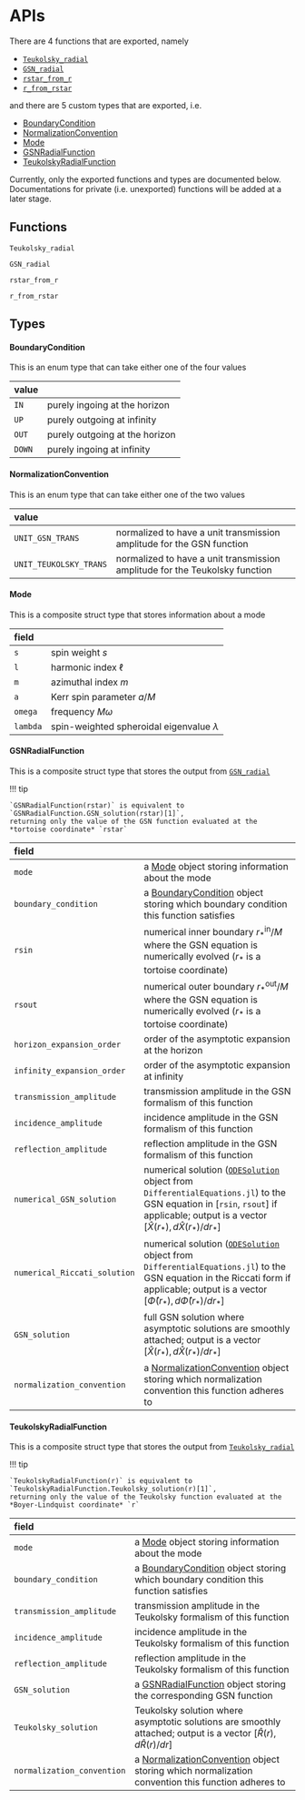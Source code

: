 # APIs

There are 4 functions that are exported, namely

- [`Teukolsky_radial`](@ref)
- [`GSN_radial`](@ref)
- [`rstar_from_r`](@ref)
- [`r_from_rstar`](@ref)

and there are 5 custom types that are exported, i.e.

- [BoundaryCondition](@ref)
- [NormalizationConvention](@ref)
- [Mode](@ref)
- [GSNRadialFunction](@ref)
- [TeukolskyRadialFunction](@ref)

Currently, only the exported functions and types are documented below. Documentations for private (i.e. unexported) functions will be added at a later stage.

## Functions
```@docs
Teukolsky_radial
```

```@docs
GSN_radial
```

```@docs
rstar_from_r
```

```@docs
r_from_rstar
```

## Types
#### BoundaryCondition
This is an enum type that can take either one of the four values

| value |  |
| :--- | :--- |
| `IN` | purely ingoing at the horizon | 
| `UP` | purely outgoing at infinity |
| `OUT` | purely outgoing at the horizon |
| `DOWN`| purely ingoing at infinity |

#### NormalizationConvention
This is an enum type that can take either one of the two values

| value |   |
| :--- | :--- |
| `UNIT_GSN_TRANS` | normalized to have a unit transmission amplitude for the GSN function | 
| `UNIT_TEUKOLSKY_TRANS` | normalized to have a unit transmission amplitude for the Teukolsky function |

#### Mode
This is a composite struct type that stores information about a mode

| field |   |
| :--- | :--- |
| `s` | spin weight $s$ |
| `l` | harmonic index $\ell$ |
| `m` | azimuthal index $m$ |
| `a` | Kerr spin parameter $a/M$ |
| `omega` | frequency $M\omega$ |
| `lambda` | spin-weighted spheroidal eigenvalue $\lambda$ |

#### GSNRadialFunction
This is a composite struct type that stores the output from [`GSN_radial`](@ref)

!!! tip

    `GSNRadialFunction(rstar)` is equivalent to `GSNRadialFunction.GSN_solution(rstar)[1]`, 
    returning only the value of the GSN function evaluated at the *tortoise coordinate* `rstar`

| field |    |
| :--- | :--- |
| `mode` | a [Mode](@ref) object storing information about the mode |
| `boundary_condition` | a [BoundaryCondition](@ref) object storing which boundary condition this function satisfies |
| `rsin` | numerical inner boundary $r_{*}^{\mathrm{in}}/M$ where the GSN equation is numerically evolved ($r_{*}$ is a tortoise coordinate) |
| `rsout` | numerical outer boundary $r_{*}^{\mathrm{out}}/M$ where the GSN equation is numerically evolved ($r_{*}$ is a tortoise coordinate) |
| `horizon_expansion_order` | order of the asymptotic expansion at the horizon |
| `infinity_expansion_order` | order of the asymptotic expansion at infinity |
| `transmission_amplitude` | transmission amplitude in the GSN formalism of this function |
| `incidence_amplitude` | incidence amplitude in the GSN formalism of this function |
| `reflection_amplitude` | reflection amplitude in the GSN formalism of this function |
| `numerical_GSN_solution` | numerical solution ([`ODESolution`](https://docs.sciml.ai/DiffEqDocs/stable/types/ode_types/#SciMLBase.ODESolution) object from `DifferentialEquations.jl`) to the GSN equation in [`rsin`, `rsout`] if applicable; output is a vector $[ \hat{X}(r_{*}), d\hat{X}(r_{*})/dr_{*} ]$ |
| `numerical_Riccati_solution` | numerical solution ([`ODESolution`](https://docs.sciml.ai/DiffEqDocs/stable/types/ode_types/#SciMLBase.ODESolution) object from `DifferentialEquations.jl`) to the GSN equation in the Riccati form if applicable; output is a vector $[ \hat{\Phi}(r_{*}), d\hat{\Phi}(r_{*})/dr_{*} ]$ |
| `GSN_solution` | full GSN solution where asymptotic solutions are smoothly attached; output is a vector $[ \hat{X}(r_{*}), d\hat{X}(r_{*})/dr_{*} ]$ |
| `normalization_convention` | a [NormalizationConvention](@ref) object storing which normalization convention this function adheres to |

#### TeukolskyRadialFunction
This is a composite struct type that stores the output from [`Teukolsky_radial`](@ref)

!!! tip

    `TeukolskyRadialFunction(r)` is equivalent to `TeukolskyRadialFunction.Teukolsky_solution(r)[1]`, 
    returning only the value of the Teukolsky function evaluated at the *Boyer-Lindquist coordinate* `r`

| field |    |
| :--- | :--- |
| `mode` | a [Mode](@ref) object storing information about the mode |
| `boundary_condition` | a [BoundaryCondition](@ref) object storing which boundary condition this function satisfies |
| `transmission_amplitude` | transmission amplitude in the Teukolsky formalism of this function |
| `incidence_amplitude` | incidence amplitude in the Teukolsky formalism of this function |
| `reflection_amplitude` | reflection amplitude in the Teukolsky formalism of this function |
| `GSN_solution` | a [GSNRadialFunction](@ref) object storing the corresponding GSN function
| `Teukolsky_solution` | Teukolsky solution where asymptotic solutions are smoothly attached; output is a vector $[ \hat{R}(r), d\hat{R}(r)/dr ]$ |
| `normalization_convention` | a [NormalizationConvention](@ref) object storing which normalization convention this function adheres to |